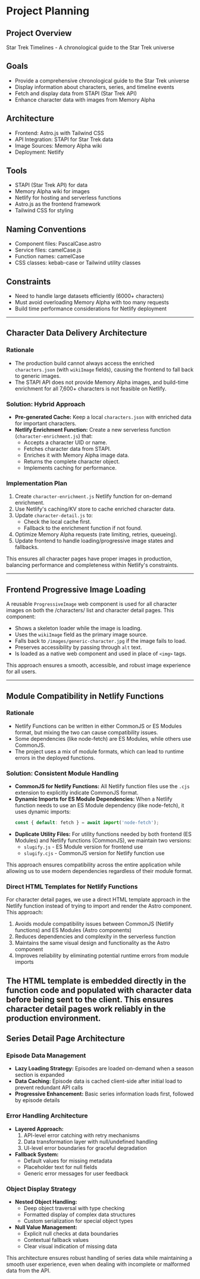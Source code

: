 # Project Planning

## Project Overview
Star Trek Timelines - A chronological guide to the Star Trek universe

## Goals
- Provide a comprehensive chronological guide to the Star Trek universe
- Display information about characters, series, and timeline events
- Fetch and display data from STAPI (Star Trek API)
- Enhance character data with images from Memory Alpha

## Architecture
- Frontend: Astro.js with Tailwind CSS
- API Integration: STAPI for Star Trek data
- Image Sources: Memory Alpha wiki
- Deployment: Netlify

## Tools
- STAPI (Star Trek API) for data
- Memory Alpha wiki for images
- Netlify for hosting and serverless functions
- Astro.js as the frontend framework
- Tailwind CSS for styling

## Naming Conventions
- Component files: PascalCase.astro
- Service files: camelCase.js
- Function names: camelCase
- CSS classes: kebab-case or Tailwind utility classes

## Constraints
- Need to handle large datasets efficiently (6000+ characters)
- Must avoid overloading Memory Alpha with too many requests
- Build time performance considerations for Netlify deployment

---

## Character Data Delivery Architecture

### Rationale
- The production build cannot always access the enriched `characters.json` (with `wikiImage` fields), causing the frontend to fall back to generic images.
- The STAPI API does not provide Memory Alpha images, and build-time enrichment for all 7,600+ characters is not feasible on Netlify.

### Solution: Hybrid Approach
- **Pre-generated Cache:** Keep a local `characters.json` with enriched data for important characters.
- **Netlify Enrichment Function:** Create a new serverless function (`character-enrichment.js`) that:
  - Accepts a character UID or name.
  - Fetches character data from STAPI.
  - Enriches it with Memory Alpha image data.
  - Returns the complete character object.
  - Implements caching for performance.

### Implementation Plan
1. Create `character-enrichment.js` Netlify function for on-demand enrichment.
2. Use Netlify's caching/KV store to cache enriched character data.
3. Update `character-detail.js` to:
   - Check the local cache first.
   - Fallback to the enrichment function if not found.
4. Optimize Memory Alpha requests (rate limiting, retries, queueing).
5. Update frontend to handle loading/progressive image states and fallbacks.

This ensures all character pages have proper images in production, balancing performance and completeness within Netlify's constraints.

---

## Frontend Progressive Image Loading

A reusable `ProgressiveImage` web component is used for all character images on both the /characters/ list and character detail pages. This component:

- Shows a skeleton loader while the image is loading.
- Uses the `wikiImage` field as the primary image source.
- Falls back to `/images/generic-character.jpg` if the image fails to load.
- Preserves accessibility by passing through `alt` text.
- Is loaded as a native web component and used in place of `<img>` tags.

This approach ensures a smooth, accessible, and robust image experience for all users.

---

## Module Compatibility in Netlify Functions

### Rationale
- Netlify Functions can be written in either CommonJS or ES Modules format, but mixing the two can cause compatibility issues.
- Some dependencies (like node-fetch) are ES Modules, while others use CommonJS.
- The project uses a mix of module formats, which can lead to runtime errors in the deployed functions.

### Solution: Consistent Module Handling
- **CommonJS for Netlify Functions:** All Netlify function files use the `.cjs` extension to explicitly indicate CommonJS format.
- **Dynamic Imports for ES Module Dependencies:** When a Netlify function needs to use an ES Module dependency (like node-fetch), it uses dynamic imports:
  ```js
  const { default: fetch } = await import('node-fetch');
  ```
- **Duplicate Utility Files:** For utility functions needed by both frontend (ES Modules) and Netlify functions (CommonJS), we maintain two versions:
  - `slugify.js` - ES Module version for frontend use
  - `slugify.cjs` - CommonJS version for Netlify function use

This approach ensures compatibility across the entire application while allowing us to use modern dependencies regardless of their module format.

### Direct HTML Templates for Netlify Functions
For character detail pages, we use a direct HTML template approach in the Netlify function instead of trying to import and render the Astro component. This approach:

1. Avoids module compatibility issues between CommonJS (Netlify functions) and ES Modules (Astro components)
2. Reduces dependencies and complexity in the serverless function
3. Maintains the same visual design and functionality as the Astro component
4. Improves reliability by eliminating potential runtime errors from module imports

The HTML template is embedded directly in the function code and populated with character data before being sent to the client. This ensures character detail pages work reliably in the production environment.
---

## Series Detail Page Architecture

### Episode Data Management
- **Lazy Loading Strategy:** Episodes are loaded on-demand when a season section is expanded
- **Data Caching:** Episode data is cached client-side after initial load to prevent redundant API calls
- **Progressive Enhancement:** Basic series information loads first, followed by episode details

### Error Handling Architecture
- **Layered Approach:**
  1. API-level error catching with retry mechanisms
  2. Data transformation layer with null/undefined handling
  3. UI-level error boundaries for graceful degradation
- **Fallback System:**
  - Default values for missing metadata
  - Placeholder text for null fields
  - Generic error messages for user feedback

### Object Display Strategy
- **Nested Object Handling:**
  - Deep object traversal with type checking
  - Formatted display of complex data structures
  - Custom serialization for special object types
- **Null Value Management:**
  - Explicit null checks at data boundaries
  - Contextual fallback values
  - Clear visual indication of missing data

This architecture ensures robust handling of series data while maintaining a smooth user experience, even when dealing with incomplete or malformed data from the API.